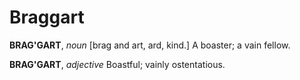 # Braggart

**BRAG'GART**, _noun_ \[brag and art, ard, kind.\] A boaster; a vain fellow.

**BRAG'GART**, _adjective_ Boastful; vainly ostentatious.